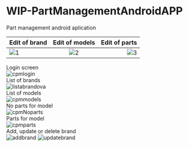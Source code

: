 # WIP-PartManagementAndroidAPP
Part management android aplication<br>

| Edit of brand | Edit of models | Edit of parts |
| ------------- |:-------------:| -----:|
|![1](https://user-images.githubusercontent.com/85121911/221666732-fde84f7b-34a1-47dd-9112-a21300b637b6.gif)| ![2](https://user-images.githubusercontent.com/85121911/221666752-783aa93d-430a-477b-a24b-c09ecc6571bf.gif)| ![3](https://user-images.githubusercontent.com/85121911/221666763-860fc6f2-4ff9-4182-a1da-876acf3f40f5.gif)|

Login screen<br>
![cpmlogin](https://user-images.githubusercontent.com/85121911/209006054-c744165e-404d-46d1-b2d0-cce77b284aa6.png)
<br>
List of brands<br>
![listabrandova](https://user-images.githubusercontent.com/85121911/217890889-5bf87475-30ad-4b99-b913-5f5fa3481aff.png)
<br>
List of models<br>
![cpmmodels](https://user-images.githubusercontent.com/85121911/209006056-7b457b0b-17da-4912-91be-ff2675c527f8.png)
<br>
No parts for model<br>
![cpmNoparts](https://user-images.githubusercontent.com/85121911/209006057-45b13ea4-3404-4c33-bd1a-ee9fb6502fb5.png)
<br>
Parts for model <br>
![cpmparts](https://user-images.githubusercontent.com/85121911/209006058-24e5b6ab-bd0b-4088-b65c-ee1f8ec9b751.png)
<br>
Add, update or delete brand<br>
![addbrand](https://user-images.githubusercontent.com/85121911/217890615-261a6791-9b70-43fa-b841-96013013e9ea.png)
![updatebrand](https://user-images.githubusercontent.com/85121911/217890930-7e3ed4fa-dfa2-4778-9b3e-eb18a94b2c9e.png)
